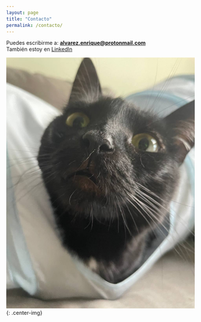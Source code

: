 ```yaml
---
layout: page
title: "Contacto"
permalink: /contacto/
---
```


Puedes escribirme a: **alvarez.enrique@protonmail.com**  
También estoy en [LinkedIn](https://es.linkedin.com/in/enrique-alvarez-gonzalez)


![avatar](/assets/img/Michi3.jpg){: .center-img}
